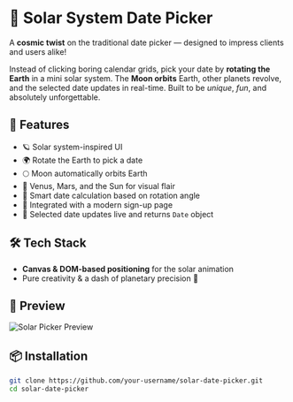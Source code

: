 # 🌌 Solar System Date Picker

A **cosmic twist** on the traditional date picker — designed to impress clients and users alike!

Instead of clicking boring calendar grids, pick your date by **rotating the Earth** in a mini solar system. The **Moon orbits** Earth, other planets revolve, and the selected date updates in real-time. Built to be *unique*, *fun*, and absolutely unforgettable.

## 🚀 Features

- 🪐 Solar system-inspired UI  
- 🌍 Rotate the Earth to pick a date  
- 🌕 Moon automatically orbits Earth  
- 🌟 Venus, Mars, and the Sun for visual flair  
- 🧠 Smart date calculation based on rotation angle  
- 🎯 Integrated with a modern sign-up page  
- 📅 Selected date updates live and returns `Date` object

## 🛠️ Tech Stack

- **Canvas & DOM-based positioning** for the solar animation  
- Pure creativity & a dash of planetary precision 🌌

## 📸 Preview

![Solar Picker Preview](./preview.gif) <!-- Add your actual preview image or gif -->

## 📦 Installation

```bash
git clone https://github.com/your-username/solar-date-picker.git
cd solar-date-picker

